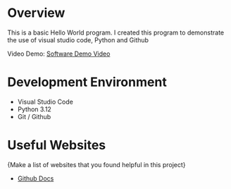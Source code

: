 # Overview

This is a basic Hello World program. I created this program to demonstrate the use of visual studio code, Python and Github

Video Demo: [Software Demo Video](https://youtu.be/FTCdN4Gdh-4)

# Development Environment

-   Visual Studio Code
-   Python 3.12
-   Git / Github

# Useful Websites

{Make a list of websites that you found helpful in this project}

-   [Github Docs](https://docs.github.com/en/get-started/quickstart/hello-world)
